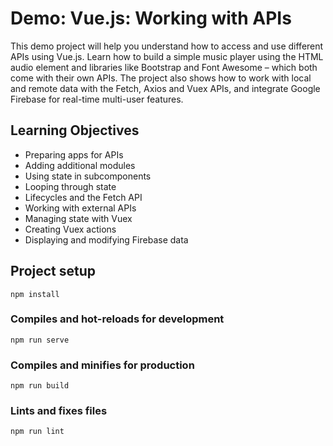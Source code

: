 # Demo: Vue.js: Working with APIs
This demo project will help you understand how to access and use different APIs using Vue.js. Learn how to build a simple music player using the HTML audio element and libraries like Bootstrap and Font Awesome – which both come with their own APIs. The project also shows how to work with local and remote data with the Fetch, Axios and Vuex APIs, and integrate Google Firebase for real-time multi-user features.

## Learning Objectives

* Preparing apps for APIs
* Adding additional modules
* Using state in subcomponents
* Looping through state
* Lifecycles and the Fetch API
* Working with external APIs
* Managing state with Vuex
* Creating Vuex actions
* Displaying and modifying Firebase data

## Project setup
```
npm install
```

### Compiles and hot-reloads for development
```
npm run serve
```

### Compiles and minifies for production
```
npm run build
```

### Lints and fixes files
```
npm run lint
```
